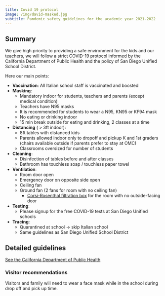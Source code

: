 ```yaml
---
title: Covid 19 protocol
image: /img/david-masked.jpg
subtitle: Pandemic safety guidelines for the academic year 2021-2022
---
```


## Summary

We give high priority to providing a safe environment for the kids and our teachers,
we will follow a strict COVID-19 protocol informed by the California Department of Public Health
and the policy of San Diego Unified School District.

Here our main points:

* **Vaccination**: All Italian school staff is vaccinated and boosted
* **Masking**:
	* Mandatory indoor for students, teachers and parents (except medical condition)
	* Teachers have N95 masks
	* It is recommended for students to wear a N95, KN95 or KF94 mask
	* No eating or drinking indoor
	* 15 min break outside for eating and drinking, 2 classes at a time
* **Distancing** ( > 3ft indoor):
	* 8ft tables with distanced kids
	* Parents allowed indoor only to dropoff and pickup K and 1st graders (chairs available outside if parents prefer to stay at OMC)
	* Classrooms oversized for number of students
* **Cleaning**:
	* Disinfection of tables before and after classes
	* Bathroom has touchless soap / touchless paper towel
* **Ventilation**:
	* Room door open
	* Emergency door on opposite side open
	* Ceiling fan
	* Ground fan (2 fans for room with no ceiling fan)
        * [Corsi-Rosenthal filtration box](https://www.italianschoolsd.com/news/2021/12/build-a-corsi-rosenthal-filtration-box-for-covid-19/) for the room with no outside-facing door
* **Testing**:
	* Please signup for the free COVID-19 tests at San Diego Unified schools
* **Tracing**:
	* Quarantined at school -> skip Italian school
	* Same guidelines as San Diego Unified School District

## Detailed guidelines

[See the California Department of Public Health](https://www.cdph.ca.gov/Programs/CID/DCDC/Pages/COVID-19/K-12-Guidance-2021-22-School-Year.aspx)

### Visitor recommendations

Visitors and family will need to wear a face mask while in the school during drop off and pick up time.
